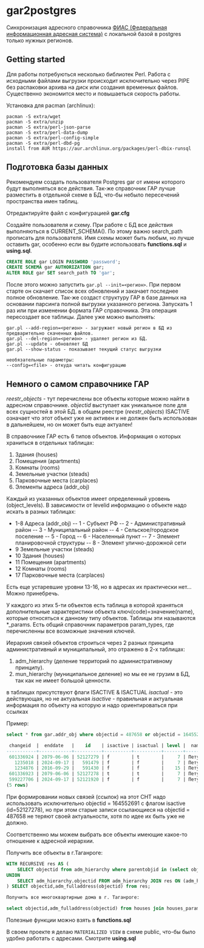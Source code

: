 # gar2postgres

Синхронизация адресного справочника [ФИАС (Федеральная информационная адресная система)](https://fias.nalog.ru/) с локальной базой в postgres только нужных регионов.

## Getting started

Для работы потребуються несколько библиотек Perl. Работа с исходными файлами выгрузки происходит исключительно через PIPE без распаковки архива на диск или создания временных файлов. Существенно экономится место и повышаеться скорость работы.

Установка для pacman (archlinux):
```shell
pacman -S extra/wget
pacman -S extra/unzip
pacman -S extra/perl-json-parse
pacman -S extra/perl-data-dump
pacman -S extra/perl-config-simple
pacman -S extra/perl-dbd-pg
install from AUR https://aur.archlinux.org/packages/perl-dbix-runsql
```
## Подготовка базы данных

Рекомендуем создать пользователя Postgres gar от имени которого будут выполняться все действия.
Так-же справочник ГАР лучше разместить в отдельной схеме в БД, что-бы небыло пересечений пространства имен таблиц.

Отредактируйте файл с конфигурацией **gar.cfg**

Создайте пользователя и схему. При работе с БД все действия выполняються в CURRENT_SCHEMA(). По этому важно search_path прописать для пользователя. Имя схемы может быть любым, но лучше оставить gar, особенно если вы будите использовать **functions.sql** и **using.sql**.
```sql
CREATE ROLE gar LOGIN PASSWORD 'password';
CREATE SCHEMA gar AUTHORIZATION gar;
ALTER ROLE gar SET search_path TO 'gar';
```

После этого можно запустить `gar.pl --init=<регион>`. При первом старте он скачает список всех обновлений и закачает последнее полное обновление. Так-же создаст структуру ГАР в базе данных на основании парсинга полной выгрузки указанного региона. Запускать 1 раз или при изменении формата ГАР справочника. Эта операция пересоздает все таблицы.
Далее уже можно выполнять:

```shell
gar.pl --add-region=<регион> - загружает новый регион в БД из предварительно скаченных файлов.
gar.pl --del-region=<регион> - удаляет регион из БД.
gar.pl --update - обновляет БД
gar.pl --show-status - показывает текущий статус выгрузки

необязательные параметры:
--config=<file> - откуда читать конфигурацию
```
## Немного о самом справочнике ГАР

*reestr_objects* - тут перечислены все объекты которые можно найти в адресном справочнике. *objectid* выступает как уникальное поле для всех сущностей в этой БД.
в общем реестре (*reestr_objects*) ISACTIVE означает что этот объект уже не активен и не должен быть использован в дальнейшем, но он может быть еще актуален!

В справочнике ГАР есть 6 типов объектов. Информация о которых храниться в отдельных таблицах:

1. Здания (houses)
2. Помещения (apartments)
3. Комнаты (rooms)
4. Земельные участки (steads)
5. Парковочные места (carplaces)
6. Элементы адреса (addr_obj)

Каждый из указанных объектов имеет определенный уровень (object_levels).
В зависимости от levelid информацию о объекте надо искать в разных таблицах:

- 1-8 Адреса (addr_obj)
-- 1 - Субъект РФ
-- 2 - Административный район
-- 3 - Муниципальный район
-- 4 - Сельское/городское поселение
-- 5 - Город
-- 6 - Населенный пункт
-- 7 - Элемент планировочной структуры
-- 8 - Элемент улично-дорожной сети
- 9 Земельные участки (steads)
- 10 Здания (houses)
- 11 Помещения (apartments)
- 12 Комнаты (rooms)
- 17 Парковочные места (carplaces)

Есть еще устаревшие уровни 13-16, но в адресах их практически нет... Можно принебречь.

У каждого из этих 5-ти объектов есть таблица в которой храняться дополнительные характеристики объекта ключ(code)=значение(name), которые относяться к данному типу объектов.
Таблицы эти называются *_params. Есть общий справочник параметров param_types, где перечисленны все возможные значения ключей.

Иерархия связей объектов строиться через 2 разных принципа административный и муниципальный, это отражено в 2-х таблицах:
1. adm_hierarchy (деление территорий по административному принципу).
2. mun_hierarchy (муниципальное деление) но мы ее не грузим в БД, так как не имеет большой ценности.

в таблицах присутствуют флаги ISACTIVE & ISACTUAL
*isactual* - это действующая, но не актуальная 
*isactive* - правильная и актуальная информация по объекту на которую и надо ориентироваться при ссылках

Пример:
```sql
select * from gar.addr_obj where objectid = 487658 or objectid = 164552691;

 changeid  |  enddate   |    id    | isactive | isactual | level |  name   |  nextid  |              objectguid              | objectid  | opertypeid |  previd  | startdate  | typename | updatedate | region 
-----------+------------+----------+----------+----------+-------+---------+----------+--------------------------------------+-----------+------------+----------+------------+----------+------------+--------
 601336924 | 2079-06-06 | 52127279 | f        | t        |     7 | Петушок | 52127278 | d0d43a08-9a4d-4016-bb5c-02bf8652588f |    487658 |         42 |   591479 | 2024-09-17 | снт      | 2024-09-17 |     31
   1235018 | 2024-09-17 |   591479 | f        | f        |     7 | Петушок | 52127279 | d0d43a08-9a4d-4016-bb5c-02bf8652588f |    487658 |         50 |   591430 | 2016-09-29 | снт      | 2024-09-17 |     31
   1234876 | 2016-09-29 |   591430 | f        | f        |    15 | Петушок |   591479 | d0d43a08-9a4d-4016-bb5c-02bf8652588f |    487658 |         10 |        0 | 2016-01-20 | снт      | 2017-12-10 |     31
 601336923 | 2079-06-06 | 52127278 | t        | t        |     7 | Петушок |          | a7ff1f03-1c13-47b1-8613-b33faf193fe4 | 164552691 |         40 | 52121920 | 2024-09-17 | тер. СНТ | 2024-09-17 |     31
 599227706 | 2024-09-17 | 52121920 | f        | f        |     7 | Петушок | 52127278 | a7ff1f03-1c13-47b1-8613-b33faf193fe4 | 164552691 |         10 |        0 | 2024-08-06 | тер. СНТ | 2024-09-17 |     31
(5 rows)
```
При формировании новых связей (ссылок) на этот СНТ надо использовать исключительно objectid = 164552691 с флагом isactive (id=52127278), но при этом старые записи ссылающиеся на objectid = 487658 не теряют своей актуальности, хотя по идее их быть уже не должно.

Соответственно мы можем выбрать все объекты имеющие какое-то отношение к адресной иерархии.

Получить все объекты в г.Таганроге:
```sql
WITH RECURSIVE res AS (
    SELECT objectid from adm_hierarchy where parentobjid in (select objectid from addr_obj where name = 'Таганрог') and isactive
UNION
    SELECT adm_hierarchy.objectid FROM adm_hierarchy JOIN res ON (adm_hierarchy.parentobjid = res.objectid )
) SELECT objectid,adm_fulladdress(objectid) from res;

Получить все многоквартирные дома в г. Таганроге:

select objectid,adm_fulladdress(objectid) from houses join houses_params using (objectid) where houses_params.typeid = 19 and houses.objectid in (WITH RECURSIVE res AS ( SELECT objectid from adm_hierarchy where parentobjid in (select objectid from addr_obj where name = 'Таганрог') and isactive UNION SELECT adm_hierarchy.objectid from adm_hierarchy JOIN res ON (adm_hierarchy.parentobjid = res.objectid ) ) SELECT * from res);
```
Полезные функции можно взять в **functions.sql**

В своем проекте я делаю `MATERIALIZED VIEW` в схеме public, что-бы было удобно работать с адресами. Смотрите **using.sql**
